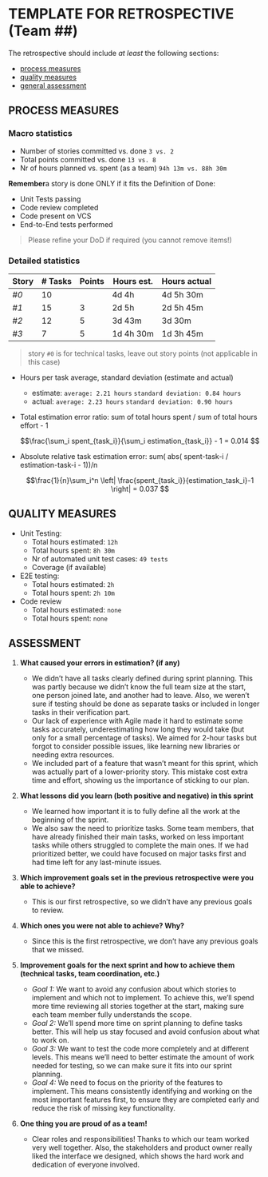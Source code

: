 TEMPLATE FOR RETROSPECTIVE (Team ##)
=====================================

The retrospective should include _at least_ the following
sections:

- [process measures](#process-measures)
- [quality measures](#quality-measures)
- [general assessment](#assessment)

## PROCESS MEASURES 

### Macro statistics

- Number of stories committed vs. done `3 vs. 2`
- Total points committed vs. done `13 vs. 8`
- Nr of hours planned vs. spent (as a team) `94h 13m vs. 88h 30m`

**Remember**a story is done ONLY if it fits the Definition of Done:
 
- Unit Tests passing
- Code review completed
- Code present on VCS
- End-to-End tests performed

> Please refine your DoD if required (you cannot remove items!) 

### Detailed statistics

| Story  | # Tasks | Points | Hours est. | Hours actual |
|--------|---------|--------|------------|--------------|
| _#0_   |    10    |       |     4d 4h       |      4d 5h 30m        |
| _#1_   |    15     |   3    |    2d 5h       |       2d 5h 45m       |
| _#2_   |    12     |   5    |    3d 43m       |       3d 30m       |
| _#3_   |     7    |    5   |      1d 4h 30m     |       1d 3h 45m       |
   

> story `#0` is for technical tasks, leave out story points (not applicable in this case)

- Hours per task average, standard deviation (estimate and actual)
  - estimate: `average: 2.21 hours` `standard deviation: 0.84 hours`
  - actual: `average: 2.23 hours` `standard deviation: 0.90 hours`
- Total estimation error ratio: sum of total hours spent / sum of total hours effort - 1

    $$\frac{\sum_i spent_{task_i}}{\sum_i estimation_{task_i}} - 1 = 0.014 $$
    
- Absolute relative task estimation error: sum( abs( spent-task-i / estimation-task-i - 1))/n

    $$\frac{1}{n}\sum_i^n \left| \frac{spent_{task_i}}{estimation_task_i}-1 \right| = 0.037 $$
  
## QUALITY MEASURES 

- Unit Testing:
  - Total hours estimated: `12h`
  - Total hours spent: `8h 30m`
  - Nr of automated unit test cases: `49 tests`
  - Coverage (if available)
- E2E testing:
  - Total hours estimated: `2h`
  - Total hours spent: `2h 10m`
- Code review 
  - Total hours estimated: `none`
  - Total hours spent: `none`
  


## ASSESSMENT

1. **What caused your errors in estimation? (if any)**
   - We didn’t have all tasks clearly defined during sprint planning. This was partly because we didn’t know the full team size at the start, one person joined late, and another had to leave. Also, we weren’t sure if testing should be done as separate tasks or included in longer tasks in their verification part.
   - Our lack of experience with Agile made it hard to estimate some tasks accurately, underestimating how long they would take (but only for a small percentage of tasks). We aimed for 2-hour tasks but forgot to consider possible issues, like learning new libraries or needing extra resources.
   - We included part of a feature that wasn’t meant for this sprint, which was actually part of a lower-priority story. This mistake cost extra time and effort, showing us the importance of sticking to our plan.

2. **What lessons did you learn (both positive and negative) in this sprint**
   - We learned how important it is to fully define all the work at the beginning of the sprint.
   - We also saw the need to prioritize tasks. Some team members, that have already finished their main tasks, worked on less important tasks while others struggled to complete the main ones. If we had prioritized better, we could have focused on major tasks first and had time left for any last-minute issues.

3. **Which improvement goals set in the previous retrospective were you able to achieve?**
   - This is our first retrospective, so we didn’t have any previous goals to review.

4. **Which ones you were not able to achieve? Why?**
   - Since this is the first retrospective, we don’t have any previous goals that we missed.

5. **Improvement goals for the next sprint and how to achieve them (technical tasks, team coordination, etc.)**
   - *Goal 1:* We want to avoid any confusion about which stories to implement and which not to implement. To achieve this, we’ll spend more time reviewing all stories together at the start, making sure each team member fully understands the scope.
   - *Goal 2:* We’ll spend more time on sprint planning to define tasks better. This will help us stay focused and avoid confusion about what to work on.
   - *Goal 3:* We want to test the code more completely and at different levels. This means we’ll need to better estimate the amount of work needed for testing, so we can make sure it fits into our sprint planning.
   - *Goal 4:* We need to focus on the priority of the features to implement. This means consistently identifying and working on the most important features first, to ensure they are completed early and reduce the risk of missing key functionality.

6. **One thing you are proud of as a team!**
   - Clear roles and responsibilities! Thanks to which our team worked very well together. Also, the stakeholders and product owner really liked the interface we designed, which shows the hard work and dedication of everyone involved.